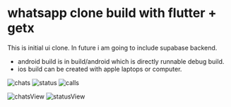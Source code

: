# whatsapp clone build with flutter + getx


This is initial ui clone.
In future i am going to  include supabase backend.

* android build is in build/android which is directly runnable debug build.
*  ios build can be created with apple laptops or computer.

![chats](https://github.com/b2b007/whatsapp-clone/blob/master/build/whatsapp-chats.png?raw=true)
![status](https://github.com/b2b007/whatsapp-clone/blob/master/build/whatsapp-status.png?raw=true)
![calls](https://github.com/b2b007/whatsapp-clone/blob/master/build/whatsapp-calls.png?raw=true)

![chatsView](https://github.com/b2b007/whatsapp-clone/blob/master/build/whatsapp-chatsView.png?raw=true)
![statusView](https://github.com/b2b007/whatsapp-clone/blob/master/build/whatsapp-statusView.png?raw=true)
